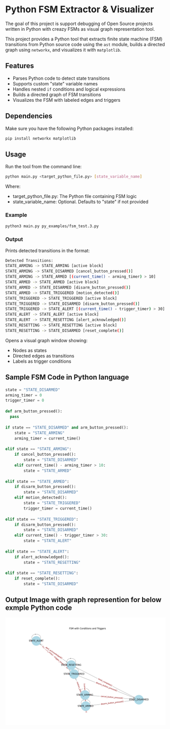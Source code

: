 # Python FSM Extractor & Visualizer

The goal of this project is support debugging of Open Source projects written in Python
with creazy FSMs as visual graph representation tool.

This project provides a Python tool that extracts finite state machine (FSM) 
transitions from Python source code using the `ast` module, 
builds a directed graph using `networkx`, and visualizes it with `matplotlib`.


## Features

- Parses Python code to detect state transitions
- Supports custom "state" variable names
- Handles nested `if` conditions and logical expressions
- Builds a directed graph of FSM transitions
- Visualizes the FSM with labeled edges and triggers

## Dependencies

Make sure you have the following Python packages installed:

```bash
pip install networkx matplotlib
```

## Usage
Run the tool from the command line:

```bash
python main.py <target_python_file.py> [state_variable_name]
```
Where:
- target_python_file.py: The Python file containing FSM logic
- state_variable_name: Optional. Defaults to "state" if not provided

### Example

```bash
python3 main.py py_examples/fsm_test.3.py
```

### Output

Prints detected transitions in the format:

```bash
Detected Transitions:
STATE_ARMING -> STATE_ARMING [active block]
STATE_ARMING -> STATE_DISARMED [cancel_button_pressed()]
STATE_ARMING -> STATE_ARMED [(current_time() - arming_timer) > 10]
STATE_ARMED -> STATE_ARMED [active block]
STATE_ARMED -> STATE_DISARMED [disarm_button_pressed()]
STATE_ARMED -> STATE_TRIGGERED [motion_detected()]
STATE_TRIGGERED -> STATE_TRIGGERED [active block]
STATE_TRIGGERED -> STATE_DISARMED [disarm_button_pressed()]
STATE_TRIGGERED -> STATE_ALERT [(current_time() - trigger_timer) > 30]
STATE_ALERT -> STATE_ALERT [active block]
STATE_ALERT -> STATE_RESETTING [alert_acknowledged()]
STATE_RESETTING -> STATE_RESETTING [active block]
STATE_RESETTING -> STATE_DISARMED [reset_complete()]
```

Opens a visual graph window showing:
- Nodes as states
- Directed edges as transitions
- Labels as trigger conditions


## Sample FSM Code in Python language

```python
state = "STATE_DISARMED"
arming_timer = 0
trigger_timer = 0

def arm_button_pressed():
  pass

if state == "STATE_DISARMED" and arm_button_pressed():
    state = "STATE_ARMING"
    arming_timer = current_time()

elif state == "STATE_ARMING":
    if cancel_button_pressed():
        state = "STATE_DISARMED"
    elif current_time() - arming_timer > 10:
        state = "STATE_ARMED"

elif state == "STATE_ARMED":
    if disarm_button_pressed():
        state = "STATE_DISARMED"
    elif motion_detected():
        state = "STATE_TRIGGERED"
        trigger_timer = current_time()

elif state == "STATE_TRIGGERED":
    if disarm_button_pressed():
        state = "STATE_DISARMED"
    elif current_time() - trigger_timer > 30:
        state = "STATE_ALERT"

elif state == "STATE_ALERT":
    if alert_acknowledged():
        state = "STATE_RESETTING"

elif state == "STATE_RESETTING":
    if reset_complete():
        state = "STATE_DISARMED"
```

## Output Image with graph represention for below exmple Python code

![fsm_test.3.py FSM graph](./assets/fsm_test.3.py.png)

